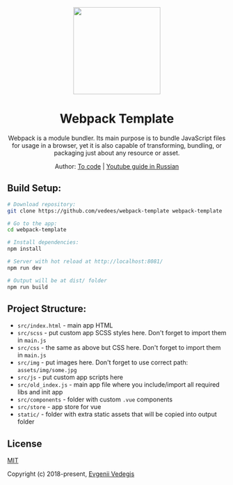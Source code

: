 <div align="center">
  <a href="https://github.com/webpack/webpack">
    <img width="200" height="200" src="https://webpack.js.org/assets/icon-square-big.svg">
  </a>
  <h1>Webpack Template</h1>
  <p>
    Webpack is a module bundler. Its main purpose is to bundle JavaScript files for usage in a browser, yet it is also capable of transforming, bundling, or packaging just about any resource or asset.
  </p>
  <p>Author: <a href="https://tocode.ru" target="_blank">To code</a> | <a href="https://www.youtube.com/playlist?list=PLkCrmfIT6LBQWN02hNj6r1daz7965GxsV" target="_blank">Youtube guide in Russian</a></p>
</div>


## Build Setup:

``` bash
# Download repository:
git clone https://github.com/vedees/webpack-template webpack-template

# Go to the app:
cd webpack-template

# Install dependencies:
npm install

# Server with hot reload at http://localhost:8081/
npm run dev

# Output will be at dist/ folder
npm run build
```

## Project Structure:

* `src/index.html` - main app HTML
* `src/scss` - put custom app SCSS styles here. Don't forget to import them in `main.js`
* `src/css` - the same as above but CSS here. Don't forget to import them in `main.js`
* `src/img` - put images here. Don't forget to use correct path: `assets/img/some.jpg`
* `src/js` - put custom app scripts here
* `src/old_index.js` - main app file where you include/import all required libs and init app
* `src/components` - folder with custom `.vue` components
* `src/store` - app store for vue
* `static/` - folder with extra static assets that will be copied into output folder

## License
[MIT](./LICENSE)

Copyright (c) 2018-present, [Evgenii Vedegis](https://github.com/vedees)